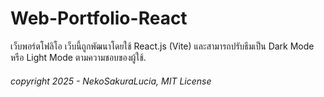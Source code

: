 # Web-Portfolio-React

เว็บพอร์ตโฟลิโอ
เว็บนี้ถูกพัฒนาโดยใช้ React.js (Vite) และสามารถปรับธีมเป็น Dark Mode หรือ Light Mode ตามความชอบของผู้ใช้.

###### copyright 2025 - NekoSakuraLucia, MIT License
